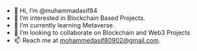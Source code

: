 - 👋 Hi, I’m @muhammadasif84
- 👀 I’m interested in Blockchain Based Projects.
- 🌱 I’m currently learning Metaverse.
- 💞️ I’m looking to collaborate on Blockchain and Web3 Projects
- 📫 Reach me at mohammedasif80902@gmail.com.

<!---
muhammadasif84/muhammadasif84 is a ✨ special ✨ repository because its `README.md` (this file) appears on your GitHub profile.
You can click the Preview link to take a look at your changes.
--->
